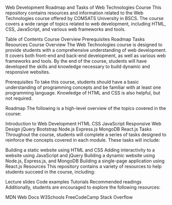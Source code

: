 Web Development Roadmap and Tasks of Web Technologies Course
This repository contains resources and information related to the Web Technologies course offered by COMSATS University in BSCS. The course covers a wide range of topics related to web development, including HTML, CSS, JavaScript, and various web frameworks and tools.

Table of Contents
Course Overview
Prerequisites
Roadmap
Tasks
Resources
Course Overview
The Web Technologies course is designed to provide students with a comprehensive understanding of web development. It covers both front-end and back-end development, as well as various web frameworks and tools. By the end of the course, students will have developed the skills and knowledge necessary to build dynamic and responsive websites.

Prerequisites
To take this course, students should have a basic understanding of programming concepts and be familiar with at least one programming language. Knowledge of HTML and CSS is also helpful, but not required.

Roadmap
The following is a high-level overview of the topics covered in the course:

Introduction to Web Development
HTML
CSS
JavaScript
Responsive Web Design
jQuery
Bootstrap
Node.js
Express.js
MongoDB
React.js
Tasks
Throughout the course, students will complete a series of tasks designed to reinforce the concepts covered in each module. These tasks will include:

Building a static website using HTML and CSS
Adding interactivity to a website using JavaScript and jQuery
Building a dynamic website using Node.js, Express.js, and MongoDB
Building a single-page application using React.js
Resources
This repository contains a variety of resources to help students succeed in the course, including:

Lecture slides
Code examples
Tutorials
Recommended readings
Additionally, students are encouraged to explore the following resources:

MDN Web Docs
W3Schools
FreeCodeCamp
Stack Overflow


